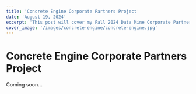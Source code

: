 ```yaml
---
title: 'Concrete Engine Corporate Partners Project'
date: 'August 19, 2024'
excerpt: 'This post will cover my Fall 2024 Data Mine Corporate Partners project'
cover_image: '/images/concrete-engine/concrete-engine.jpg'
---
```


# Concrete Engine Corporate Partners Project

Coming soon...